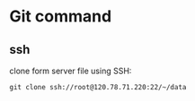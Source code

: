 # Git command

## ssh

clone form server file using SSH:
```shell
git clone ssh://root@120.78.71.220:22/~/data
```